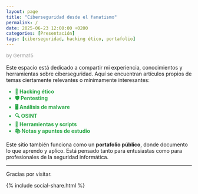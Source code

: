 ```yaml
---
layout: page
title: "Ciberseguridad desde el fanatismo"
permalink: /
date: 2025-06-23 12:00:00 +0200
categories: [Presentación]
tags: [ciberseguridad, hacking ético, portafolio]
---
```


<style>
  .temas-ciber li {
    color: #28a745;
    font-weight: bold;
    transition: transform 0.2s ease-in-out;
    cursor: default;
  }

  .temas-ciber li:hover {
    transform: scale(1.05);
  }

  .autor {
    font-size: 0.95em;
    color: #999;
    margin-bottom: 1rem;
  }
</style>

<div class="page-content">

  <p class="autor">by Germa15</p>

  <p>Este espacio está dedicado a compartir mi experiencia, conocimientos y herramientas sobre ciberseguridad. Aquí se encuentran artículos propios de temas ciertamente relevantes o mínimamente interesantes:</p>

  <ul class="temas-ciber">
    <li>🔐 Hacking ético</li>
    <li>🛡 Pentesting</li>
    <li>🖥 Análisis de malware</li>
    <li>🔍 OSINT</li>
    <li>🧰 Herramientas y scripts</li>
    <li>📚 Notas y apuntes de estudio</li>
  </ul>

  <p>Este sitio también funciona como un <strong>portafolio público</strong>, donde documento lo que aprendo y aplico. Está pensado tanto para entusiastas como para profesionales de la seguridad informática.</p>

  <hr>

  <p>Gracias por visitar.</p>

  <!-- Compartir -->
  <div class="post-tail-bottom">
    <div class="share">
      {% include social-share.html %}
    </div>
  </div>

</div>
